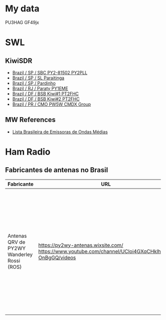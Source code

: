 # My data
PU3HAG
GF49jx

# SWL

## KiwiSDR
* [Brazil / SP / SBC PY2-81502 PY2PLL](http://186.193.231.135:8073/)
* [Brazil / SP / SL Paraitinga](http://paraitinga.proxy.kiwisdr.com:8073/)
* [Brazil / SP / Pardinho](http://pardinho.kiwisdr.com.br:8073/)
* [Brazil / RJ / Paraty PY1EME](http://py1eme.homeip.net:8073/)
* [Brazil / DF / BSB Kiwi#1 PT2FHC](http://kiwibsb.ddns.net:8073/)
* [Brazil / DF / BSB Kiwi#2 PT2FHC](http://kiwibsb.ddns.net:8074/)
* [Brazil / PR / CMO PW5W CMDX Group](http://pw5w.homeip.net:8073/)

## MW References 
* [Lista Brasileira de Emissoras de Ondas Médias](https://www.ondascurtas.com/lista-brasileira-de-emissoras-de-ondas-medias/)

# Ham Radio
## Fabricantes de antenas no Brasil
| Fabricante | URL | Comentário |
|------------|-----|------------|
| Antenas QRV de PY2WY Wanderley Rossi (ROS) | https://py2wy-antenas.wixsite.com/ https://www.youtube.com/channel/UCloi4GXqCHklh8BZ-OnBgGQ/videos | Canal no Youtube mostra a confeção de componentes das antenas. Também vídeo mostrando banda passante da antena 40m de 150KHz com um 'dip' bem no meio. Etes detalhes em vídeo são pontos positivos ao fabricante. |
